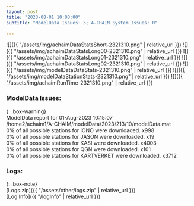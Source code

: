 ```yaml
---
layout: post
title: "2023-08-01 10:00:00"
subtitle: "ModelData Issues: 5; A-CHAIM System Issues: 0"

---
```


![]({{ "/assets/img/achaimDataStatsShort-2321310.png" | relative_url }})
![]({{ "/assets/img/achaimDataStatsLong00-2321310.png" | relative_url }})
![]({{ "/assets/img/achaimDataStatsLong01-2321310.png" | relative_url }})
![]({{ "/assets/img/achaimDataStatsLong02-2321310.png" | relative_url }})
![]({{ "/assets/img/modelDataDataStats-2321310.png" | relative_url }})
![]({{ "/assets/img/modelDataStationStats-2321310.png" | relative_url }})
![]({{ "/assets/img/achaimRunTime-2321310.png" | relative_url }})


### ModelData Issues:  
  
{: .box-warning}  
 ModelData report for 01-Aug-2023 10:15:07   
 /home2/achaim1/A-CHAIM/modelData/2023/213/10/modelData.mat   
 0% of all possible stations for IONO were downloaded. x998   
 0% of all possible stations for JASON were downloaded. x19   
 0% of all possible stations for KASI were downloaded. x4003   
 0% of all possible stations for QGN were downloaded. x101   
 0% of all possible stations for KARTVERKET were downloaded. x3712   
  


### Logs:  
  
{: .box-note}  
[Logs.zip]({{ "/assets/other/logs.zip" | relative_url }})  
[Log Info]({{ "/logInfo" | relative_url }})  

